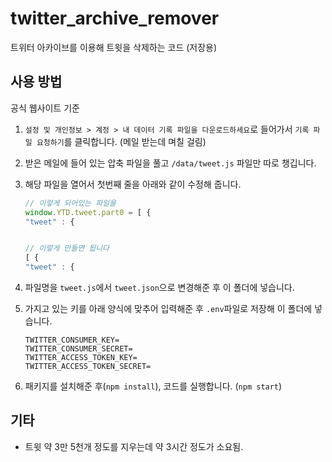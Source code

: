 # twitter_archive_remover
트위터 아카이브를 이용해 트윗을 삭제하는 코드 (저장용)

## 사용 방법
공식 웹사이트 기준
1. ```설정 및 개인정보 > 계정 > 내 데이터 기록 파일을 다운로드하세요```로 들어가서 ```기록 파일 요청하기```를 클릭합니다. (메일 받는데 며칠 걸림)

1. 받은 메일에 들어 있는 압축 파일을 풀고 ```/data/tweet.js``` 파일만 따로 챙깁니다.

1. 해당 파일을 열어서 첫번째 줄을 아래와 같이 수정해 줍니다.
    ```js
    // 이렇게 되어있는 파일을
    window.YTD.tweet.part0 = [ {
    "tweet" : {
 
 
    // 이렇게 만들면 됩니다
    [ {
    "tweet" : {
    ```

1. 파일명을 ```tweet.js```에서 ```tweet.json```으로 변경해준 후 이 폴더에 넣습니다.

1. 가지고 있는 키를 아래 양식에 맞추어 입력해준 후 ```.env```파일로 저장해 이 폴더에 넣습니다.
    ```
    TWITTER_CONSUMER_KEY=
    TWITTER_CONSUMER_SECRET=
    TWITTER_ACCESS_TOKEN_KEY=
    TWITTER_ACCESS_TOKEN_SECRET=
    ```

1. 패키지를 설치해준 후(```npm install```), 코드를 실행합니다. (```npm start```)

## 기타
- 트윗 약 3만 5천개 정도를 지우는데 약 3시간 정도가 소요됨.
